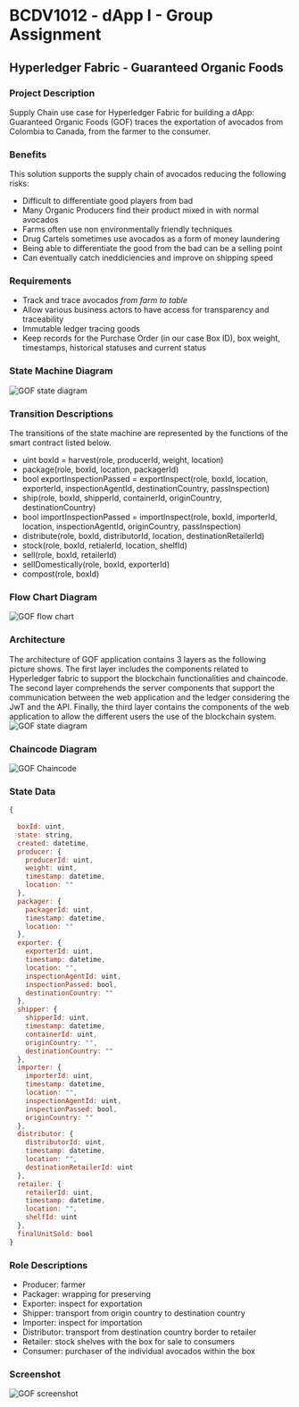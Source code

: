 # BCDV1012 - dApp I - Group Assignment

## Hyperledger Fabric - Guaranteed Organic Foods

### Project Description
Supply Chain use case for Hyperledger Fabric for building a dApp: Guaranteed Organic Foods (GOF) traces the exportation of avocados from Colombia to Canada, from the farmer to the consumer.


### Benefits
This solution supports the supply chain of avocados reducing the following risks:
- Difficult to differentiate good players from bad
- Many Organic Producers find their product mixed in with normal avocados
- Farms often use non environmentally friendly techniques
- Drug Cartels sometimes use avocados as a form of money laundering 
- Being able to differentiate the good from the bad can be a selling point
- Can eventually catch ineddiciencies and improve on shipping speed  


### Requirements
- Track and trace avocados _from farm to table_
- Allow various business actors to have access for transparency and traceability
- Immutable ledger tracing goods
- Keep records for the Purchase Order (in our case Box ID), box weight, timestamps, historical statuses and current status

### State Machine Diagram
![GOF state diagram](https://github.com/undermethod/GuaranteedOrganicFoodsHLF/blob/main/documents/GOF%20state%20diagram.png?raw=true)

### Transition Descriptions
The transitions of the state machine are represented by the functions of the smart contract listed below.
- uint boxId = harvest(role, producerId, weight, location)
- package(role, boxId, location, packagerId)
- bool exportInspectionPassed = exportInspect(role, boxId, location, exporterId, inspectionAgentId, destinationCountry, passInspection)
- ship(role, boxId, shipperId, containerId, originCountry, destinationCountry)
- bool importInspectionPassed = importInspect(role, boxId, importerId, location, inspectionAgentId, originCountry, passInspection)
- distribute(role, boxId, distributorId, location, destinationRetailerId)
- stock(role, boxId, retialerId, location, shelfId)
- sell(role, boxId, retailerId)
- sellDomestically(role, boxId, exporterId)
- compost(role, boxId)

### Flow Chart Diagram
![GOF flow chart](https://github.com/undermethod/GuaranteedOrganicFoodsHLF/blob/main/documents/GOF%20flow%20chart%20model.png?raw=true)

### Architecture
The architecture of GOF application contains 3 layers as the following picture shows. The first layer includes the components related to Hyperledger fabric to support the blockchain functionalities and chaincode. The second layer comprehends the server components that support the communication between the web application and the ledger considering the JwT and the API. Finally, the third layer contains the components of the web application to allow the different users the use of the blockchain system.
![GOF state diagram](https://github.com/undermethod/GuaranteedOrganicFoodsHLF/blob/main/documents/GOF%20architecture.jpg?raw=true)

### Chaincode Diagram
![GOF Chaincode](https://github.com/undermethod/GuaranteedOrganicFoodsHLF/blob/de6093b1f429bd2f9f794c9a36fe766ca6a76996/documents/Chaincde%20diagram.jpg?raw=true)

### State Data
```javascript
{
  
  boxId: uint,
  state: string,
  created: datetime,
  producer: {
    producerId: uint,
    weight: uint,
	timestamp: datetime,
    location: ""
  },
  packager: {
    packagerId: uint,
    timestamp: datetime,
    location: ""
  },
  exporter: {
    exporterId: uint,
    timestamp: datetime,
    location: "",
    inspectionAgentId: uint,
    inspectionPassed: bool,
    destinationCountry: ""
  },
  shipper: {
    shipperId: uint,
    timestamp: datetime,
    containerId: uint,
    originCountry: "",
    destinationCountry: ""
  },
  importer: {
    importerId: uint,
    timestamp: datetime,
    location: "",
    inspectionAgentId: uint,
    inspectionPassed: bool,
    originCountry: ""
  },
  distributor: {
    distributorId: uint,
    timestamp: datetime,
    location: "",
    destinationRetailerId: uint
  },
  retailer: {
    retailerId: uint,
    timestamp: datetime,
    location: "",
    shelfId: uint
  },
  finalUnitSold: bool
}
```

### Role Descriptions
- Producer: farmer
- Packager: wrapping for preserving
- Exporter: inspect for exportation
- Shipper: transport from origin country to destination country
- Importer: inspect for importation
- Distributor: transport from destination country border to retailer
- Retailer: stock shelves with the box for sale to consumers
- Consumer: purchaser of the individual avocados within the box

### Screenshot
![GOF screenshot](https://github.com/undermethod/GuaranteedOrganicFoodsHLF/blob/main/documents/GOF%20screenshot.png?raw=true)
